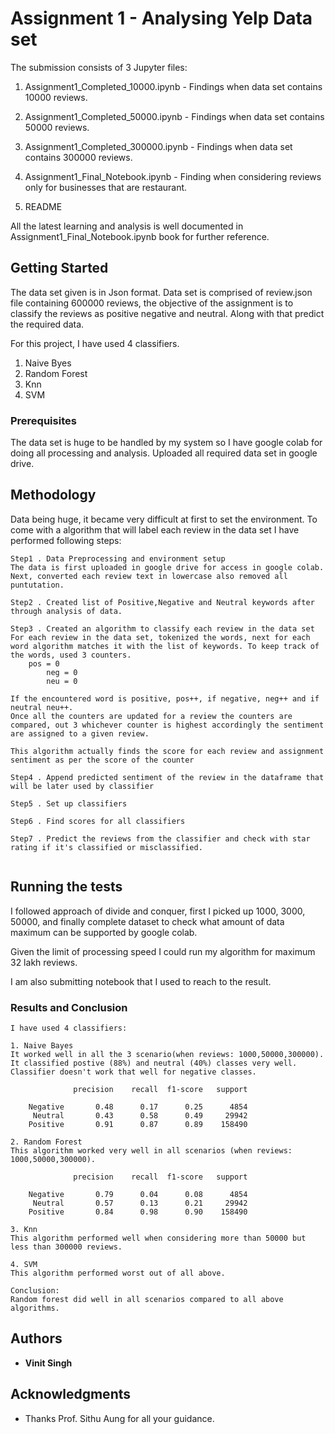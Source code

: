 # Assignment 1 - Analysing Yelp Data set

The submission consists of 3 Jupyter files:

1. Assignment1_Completed_10000.ipynb - Findings when data set contains 10000 reviews.

2. Assignment1_Completed_50000.ipynb - Findings when data set contains 50000 reviews.

3. Assignment1_Completed_300000.ipynb - Findings when data set contains 300000 reviews.

4. Assignment1_Final_Notebook.ipynb - Finding when considering reviews only for businesses that are restaurant.

5. README

All the latest learning and analysis is well documented in Assignment1_Final_Notebook.ipynb book for further reference.

## Getting Started

The data set given is in Json format. Data set is comprised of review.json file containing 600000 reviews, the objective of the assignment is to classify the reviews as positive negative and neutral. Along with that predict the required data. 

For this project, I have used 4 classifiers.
1. Naive Byes
2. Random Forest
3. Knn
4. SVM

### Prerequisites

The data set is huge to be handled by my system so I have google colab for doing all processing and analysis. Uploaded all required data set in google drive.

## Methodology 
Data being huge, it became very difficult at first to set the environment. To come with a algorithm that will label each review in the data set I have performed following steps:


```
Step1 . Data Preprocessing and environment setup
The data is first uploaded in google drive for access in google colab. Next, converted each review text in lowercase also removed all puntutation.

Step2 . Created list of Positive,Negative and Neutral keywords after through analysis of data. 

Step3 . Created an algorithm to classify each review in the data set
For each review in the data set, tokenized the words, next for each word algorithm matches it with the list of keywords. To keep track of the words, used 3 counters.
	pos = 0
    	neg = 0
    	neu = 0

If the encountered word is positive, pos++, if negative, neg++ and if neutral neu++. 
Once all the counters are updated for a review the counters are compared, out 3 whichever counter is highest accordingly the sentiment are assigned to a given review. 

This algorithm actually finds the score for each review and assignment sentiment as per the score of the counter

Step4 . Append predicted sentiment of the review in the dataframe that will be later used by classifier

Step5 . Set up classifiers

Step6 . Find scores for all classifiers

Step7 . Predict the reviews from the classifier and check with star rating if it's classified or misclassified.


```

## Running the tests

I followed approach of divide and conquer, first I picked up 1000, 3000, 50000, and finally complete dataset to check what amount of data maximum can be supported by google colab.

Given the limit of processing speed I could run my algorithm for maximum 32 lakh reviews. 

I am also submitting notebook that I used to reach to the result. 

### Results and Conclusion



```
I have used 4 classifiers:

1. Naive Bayes
It worked well in all the 3 scenario(when reviews: 1000,50000,300000). 
It classified postive (88%) and neutral (40%) classes very well. 
Classifier doesn't work that well for negative classes.

              precision    recall  f1-score   support

    Negative       0.48      0.17      0.25      4854
     Neutral       0.43      0.58      0.49     29942
    Positive       0.91      0.87      0.89    158490

2. Random Forest
This algorithm worked very well in all scenarios (when reviews: 1000,50000,300000). 

              precision    recall  f1-score   support

    Negative       0.79      0.04      0.08      4854
     Neutral       0.57      0.13      0.21     29942
    Positive       0.84      0.98      0.90    158490

3. Knn 
This algorithm performed well when considering more than 50000 but less than 300000 reviews. 

4. SVM
This algorithm performed worst out of all above.

Conclusion:
Random forest did well in all scenarios compared to all above algorithms.

```

## Authors

* **Vinit Singh** 


## Acknowledgments

* Thanks Prof. Sithu Aung for all your guidance.


